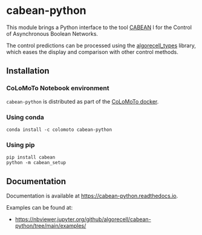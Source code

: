# cabean-python

This module brings a Python interface to the tool [CABEAN](https://satoss.uni.lu/software/CABEAN/) l for the Control of Asynchronous Boolean Networks.

The control predictions can be processed using the [algorecell_types](https://github.com/algorecell/algorecell_types) library, which eases the
display and comparison with other control methods.

## Installation

### CoLoMoTo Notebook environment

`cabean-python` is distributed as part of the [CoLoMoTo docker](http://colomoto.org/notebook).

### Using conda
```
conda install -c colomoto cabean-python
```

### Using pip

```
pip install cabean
python -m cabean_setup
```

## Documentation

Documentation is available at https://cabean-python.readthedocs.io.

Examples can be found at:
* https://nbviewer.jupyter.org/github/algorecell/cabean-python/tree/main/examples/
